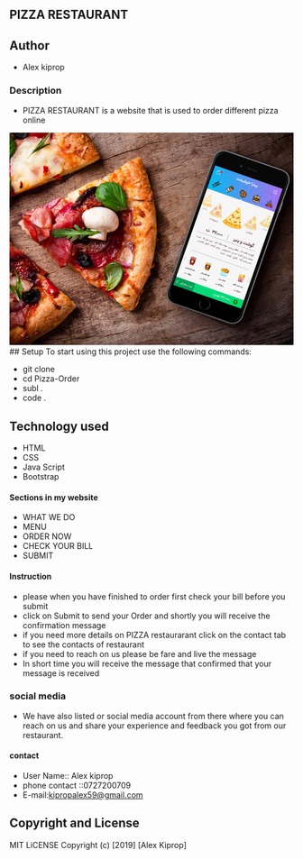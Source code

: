 ## PIZZA RESTAURANT
## Author
* Alex kiprop
### Description
- PIZZA RESTAURANT is a website that is used to order different pizza online 
<img src="/img/pizza_1.jpg">
## Setup
To start using this project use the following commands:

* git clone
* cd Pizza-Order
* subl .
* code . 
## Technology used
* HTML
* CSS
* Java Script
* Bootstrap

#### Sections in my website
- WHAT WE DO
- MENU
- ORDER NOW
- CHECK YOUR BILL
- SUBMIT
#### Instruction
- please when you have finished to order first check your bill before you submit
- click on Submit to send your Order and shortly you will receive the confirmation message
 - if you need more details on PIZZA restaurarant  click on the contact tab to see the contacts of restaurant
 - if you need to reach on us please be  fare and live the message
 - In short time you will receive the message that confirmed that your message is received
 ### social media
 - We have also listed or social media account from there where you can reach on us
       and share your experience and feedback you got from our restaurant.

#### contact
- User Name:: Alex kiprop
- phone contact ::0727200709
- E-mail:kipropalex59@gmail.com

## Copyright and License
MIT LiCENSE Copyright (c) [2019] [Alex Kiprop]       
